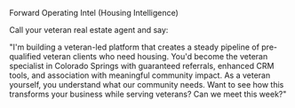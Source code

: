 Forward Operating Intel (Housing Intelligence)

Call your veteran real estate agent and say:

"I'm building a veteran-led platform that creates a steady pipeline of pre-qualified veteran clients who need housing. You'd become the veteran specialist in Colorado Springs with guaranteed referrals, enhanced CRM tools, and association with meaningful community impact. As a veteran yourself, you understand what our community needs. Want to see how this transforms your business while serving veterans? Can we meet this week?"

